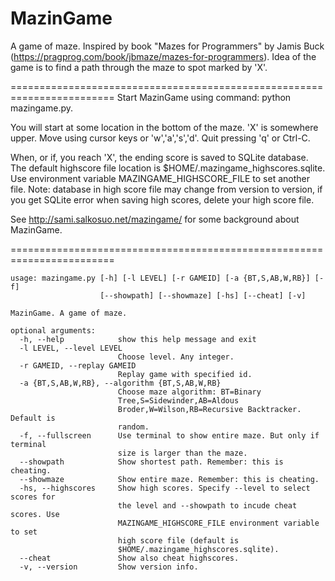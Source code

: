 # MazinGame

A game of maze.
Inspired by book "Mazes for Programmers" by Jamis Buck
(https://pragprog.com/book/jbmaze/mazes-for-programmers).
Idea of the game is to find a path through the maze to spot marked by 'X'.

========================================================================
Start MazinGame using command: python mazingame.py.

You will start at some location in the bottom of the maze. 'X' is somewhere
upper. Move using cursor keys or 'w','a','s','d'.
Quit pressing 'q' or Ctrl-C.

When, or if, you reach 'X', the ending score is saved to SQLite database.
The default highscore file location is $HOME/.mazingame_highscores.sqlite.
Use environment variable MAZINGAME_HIGHSCORE_FILE to set another file.
Note: database in high score file may change from version to version, if you
get SQLite error when saving high scores, delete your high score file.

See http://sami.salkosuo.net/mazingame/ for some background about MazinGame.

========================================================================
```
usage: mazingame.py [-h] [-l LEVEL] [-r GAMEID] [-a {BT,S,AB,W,RB}] [-f]
                    [--showpath] [--showmaze] [-hs] [--cheat] [-v]

MazinGame. A game of maze.

optional arguments:
  -h, --help            show this help message and exit
  -l LEVEL, --level LEVEL
                        Choose level. Any integer.
  -r GAMEID, --replay GAMEID
                        Replay game with specified id.
  -a {BT,S,AB,W,RB}, --algorithm {BT,S,AB,W,RB}
                        Choose maze algorithm: BT=Binary
                        Tree,S=Sidewinder,AB=Aldous
                        Broder,W=Wilson,RB=Recursive Backtracker. Default is
                        random.
  -f, --fullscreen      Use terminal to show entire maze. But only if terminal
                        size is larger than the maze.
  --showpath            Show shortest path. Remember: this is cheating.
  --showmaze            Show entire maze. Remember: this is cheating.
  -hs, --highscores     Show high scores. Specify --level to select scores for
                        the level and --showpath to incude cheat scores. Use
                        MAZINGAME_HIGHSCORE_FILE environment variable to set
                        high score file (default is
                        $HOME/.mazingame_highscores.sqlite).
  --cheat               Show also cheat highscores.
  -v, --version         Show version info.

```
